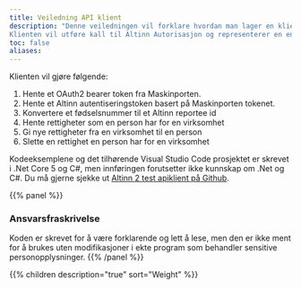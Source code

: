 ```yaml
---
title: Veiledning API klient
description: "Denne veiledningen vil forklare hvordan man lager en klient som integrerer seg med Altinns REST API.
Klienten vil utføre kall til Altinn Autorisasjon og representerer en enkel tilgangsstyringsklient."
toc: false
aliases:
---
```


Klienten vil gjøre følgende:
1. Hente et OAuth2 bearer token fra Maskinporten.
2. Hente et Altinn autentiseringstoken basert på Maskinporten tokenet.
3. Konvertere et fødselsnummer til et Altinn reportee id
4. Hente rettigheter som en person har for en virksomhet
5. Gi nye rettigheter fra en virksomhet til en person
6. Slette en rettighet en person har for en virksomhet

Kodeeksemplene og det tilhørende Visual Studio Code prosjektet er skrevet i .Net Core 5 og C#, men innføringen forutsetter ikke kunnskap om .Net og C#.
Du må gjerne sjekke ut [Altinn 2 test apiklient på Github](https://github.com/Altinn/altinn2-test-apiclient).

{{% panel %}}
### Ansvarsfraskrivelse
Koden er skrevet for å være forklarende og lett å lese, men den er ikke ment for å brukes uten modifikasjoner i ekte program som behandler sensitive personopplysninger.
{{% /panel %}}

{{% children description="true" sort="Weight" %}}
